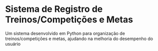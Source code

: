 # Sistema de Registro de Treinos/Competições e Metas
Um sistema desenvolvido em Python para organização de treinos/competições e metas, ajudando na melhoria do desempenho do usuário